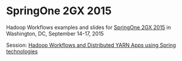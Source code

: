 SpringOne 2GX 2015
==================

Hadoop Workflows examples and slides for [SpringOne 2GX 2015](http://springone2gx.com/) in Washington, DC, September 14-17, 2015

Session:
[Hadoop Workflows and Distributed YARN Apps using Spring technologies](https://2015.event.springone2gx.com/schedule/sessions/hadoop_workflows_and_distributed_yarn_apps_using_spring_technologies.html)
